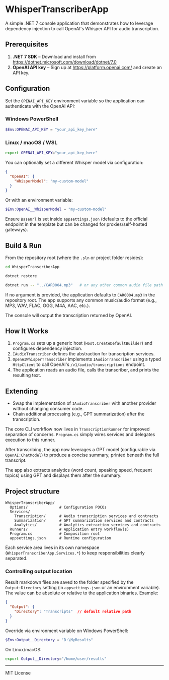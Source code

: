 # WhisperTranscriberApp

A simple .NET 7 console application that demonstrates how to leverage dependency injection to call OpenAI's Whisper API for audio transcription.

## Prerequisites

1. **.NET 7 SDK** – Download and install from https://dotnet.microsoft.com/download/dotnet/7.0
2. **OpenAI API key** – Sign up at https://platform.openai.com/ and create an API key.

## Configuration

Set the `OPENAI_API_KEY` environment variable so the application can authenticate with the OpenAI API:

### Windows PowerShell
```powershell
$Env:OPENAI_API_KEY = "your_api_key_here"
```

### Linux / macOS / WSL
```bash
export OPENAI_API_KEY="your_api_key_here"
```

You can optionally set a different Whisper model via configuration:

```json
{
  "OpenAI": {
    "WhisperModel": "my-custom-model"
  }
}
```

Or with an environment variable:
```powershell
$Env:OpenAI__WhisperModel = "my-custom-model"
```

Ensure `BaseUrl` is set inside `appsettings.json` (defaults to the official endpoint in the template but can be changed for proxies/self-hosted gateways).

## Build & Run

From the repository root (where the `.sln` or project folder resides):

```bash
cd WhisperTranscriberApp

dotnet restore

dotnet run -- "../CAR0004.mp3"   # or any other common audio file path
```

If no argument is provided, the application defaults to `CAR0004.mp3` in the repository root. The app supports any common music/audio format (e.g., MP3, WAV, FLAC, OGG, M4A, AAC, etc.).

The console will output the transcription returned by OpenAI.

## How It Works

1. `Program.cs` sets up a generic host (`Host.CreateDefaultBuilder`) and configures dependency injection.
2. `IAudioTranscriber` defines the abstraction for transcription services.
3. `OpenAIWhisperTranscriber` implements `IAudioTranscriber` using a typed `HttpClient` to call OpenAI's `/v1/audio/transcriptions` endpoint.
4. The application reads an audio file, calls the transcriber, and prints the resulting text.

## Extending

* Swap the implementation of `IAudioTranscriber` with another provider without changing consumer code.
* Chain additional processing (e.g., GPT summarization) after the transcription.

The core CLI workflow now lives in `TranscriptionRunner` for improved separation of concerns. `Program.cs` simply wires services and delegates execution to this runner.

After transcribing, the app now leverages a GPT model (configurable via `OpenAI:ChatModel`) to produce a concise summary, printed beneath the full transcript.

The app also extracts analytics (word count, speaking speed, frequent topics) using GPT and displays them after the summary.

## Project structure

```
WhisperTranscriberApp/
  Options/              # Configuration POCOs
  Services/
    Transcription/      # Audio transcription services and contracts
    Summarization/      # GPT summarization services and contracts
    Analytics/          # Analytics extraction services and contracts
  Runners/              # Application entry workflow(s)
  Program.cs            # Composition root
  appsettings.json      # Runtime configuration
```

Each service area lives in its own namespace (`WhisperTranscriberApp.Services.*`) to keep responsibilities clearly separated.

### Controlling output location

Result markdown files are saved to the folder specified by the `Output:Directory` setting (in `appsettings.json` or an environment variable). The value can be absolute or relative to the application binaries. Example:

```json
{
  "Output": {
    "Directory": "Transcripts"  // default relative path
  }
}
```

Override via environment variable on Windows PowerShell:

```powershell
$Env:Output__Directory = "D:\MyResults"
```

On Linux/macOS:

```bash
export Output__Directory="/home/user/results"
```

---
MIT License 